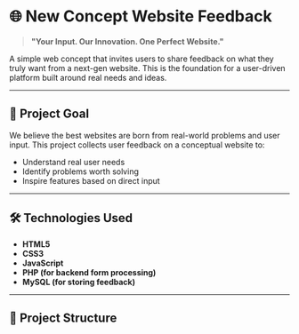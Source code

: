 # 🌐 New Concept Website Feedback

> **"Your Input. Our Innovation. One Perfect Website."**

A simple web concept that invites users to share feedback on what they truly want from a next-gen website. This is the foundation for a user-driven platform built around real needs and ideas.

---

## 🚀 Project Goal

We believe the best websites are born from real-world problems and user input. This project collects user feedback on a conceptual website to:

- Understand real user needs
- Identify problems worth solving
- Inspire features based on direct input

---

## 🛠️ Technologies Used

- **HTML5**
- **CSS3**
- **JavaScript**
- **PHP (for backend form processing)**
- **MySQL (for storing feedback)**

---

## 📂 Project Structure

